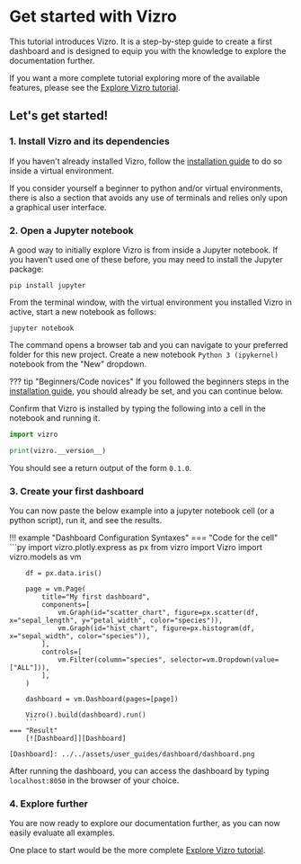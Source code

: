 # Get started with Vizro

This tutorial introduces Vizro. It is a step-by-step guide to create a first dashboard and is designed to equip you with the knowledge to explore the documentation further.

If you want a more complete tutorial exploring more of the available features, please see the [Explore Vizro tutorial](../tutorials/explore-components.md).


## Let's get started!

### 1. Install Vizro and its dependencies

If you haven't already installed Vizro, follow the [installation guide](../user-guides/install.md) to do so inside a virtual environment.

If you consider yourself a beginner to python and/or virtual environments, there is also a section that avoids any use of terminals and relies only upon a graphical user interface.

### 2. Open a Jupyter notebook

A good way to initially explore Vizro is from inside a Jupyter notebook. If you haven't used one of these before, you may need to install the Jupyter package:

```console
pip install jupyter
```

From the terminal window, with the virtual environment you installed Vizro in active, start a new notebook as follows:

```console
jupyter notebook
```

The command opens a browser tab and you can navigate to your preferred folder for this new project. Create a new notebook `Python 3 (ipykernel)` notebook from the "New" dropdown.

??? tip "Beginners/Code novices"
    If you followed the beginners steps in the [installation guide](../user-guides/install.md), you should already be set, and you can continue below.


Confirm that Vizro is installed by typing the following into a cell in the notebook and running it.

```py
import vizro

print(vizro.__version__)
```

You should see a return output of the form `0.1.0`.

### 3. Create your first dashboard

You can now paste the below example into a jupyter notebook cell (or a python script), run it, and see the results.

!!! example "Dashboard Configuration Syntaxes"
    === "Code for the cell"
        ```py
        import vizro.plotly.express as px
        from vizro import Vizro
        import vizro.models as vm

        df = px.data.iris()

        page = vm.Page(
            title="My first dashboard",
            components=[
                vm.Graph(id="scatter_chart", figure=px.scatter(df, x="sepal_length", y="petal_width", color="species")),
                vm.Graph(id="hist_chart", figure=px.histogram(df, x="sepal_width", color="species")),
            ],
            controls=[
                vm.Filter(column="species", selector=vm.Dropdown(value=["ALL"])),
            ],
        )

        dashboard = vm.Dashboard(pages=[page])

        Vizro().build(dashboard).run()
        ```
    === "Result"
        [![Dashboard]][Dashboard]

    [Dashboard]: ../../assets/user_guides/dashboard/dashboard.png

After running the dashboard, you can access the dashboard by typing `localhost:8050` in the browser of your choice.

### 4. Explore further

You are now ready to explore our documentation further, as you can now easily evaluate all examples.

One place to start would be the more complete [Explore Vizro tutorial](../tutorials/explore-components.md).
